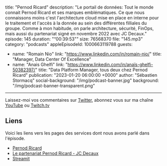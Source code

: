 title: "Pernod Ricard"
description: "Le portail de données: Tout le monde connait Pernod Ricard et ses marques emblématiques. Ce que nous connaissons moins c'est l'architecture cloud mise en place en interne pour le traitement et l'accès à la donnée au sein des différentes filliales du groupe.  Comme à mon habitude, on parle architecture, sécurité, FinOps, mais aussi du partenariat signé en novembre 2022 avec JC Decaux."
episode: 145
duration: "“00:39:53\""
size: 76568370
file: "145.mp3"
category: "podcasts"
appleEpisodeId: 1000663119788
guests:
  - name: "Romain Nio"
    link: "https://www.linkedin.com/in/romain-nio/"
    title: "Manager, Data Center Of Excellence"
  - name: "Anais Ghelfi"
    link: "https://www.linkedin.com/in/anaïs-ghelfi-50382397/"
    title: "Data Platform Manager, tous deux chez Pernod Ricard"
publication: "2023-01-20 06:00:00 +0000"
author: "Sébastien Stormacq"
social-background: "/img/podcast-banner.jpg"
background: "/img/podcast-banner-transparent.png"
---

Laissez-moi vos commentaires sur [Twitter](https://twitter.com/sebsto), abonnez vous sur ma chaîne [YouTube](https://www.youtube.com/sebsto) ou [Twitch.tv](https://www.twitch.tv/sebAWS)

## Liens

Voici les liens vers les pages des services dont nous avons parlé dans l'épisode.

- [Pernod Ricard](https://www.pernod-ricard.com/fr)
- [Le partenariat Pernod Ricard - JC Decaux](https://www.pernod-ricard.com/en/media/pernod-ricard-and-jcdecaux-sign-unprecedented-data-technical-alliance)
- [Streamit](https://streamlit.io/)